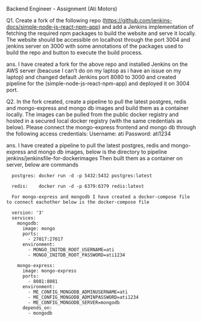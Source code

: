   Backend Engineer - Assignment (Ati Motors)
  
Q1. Create a fork of the following repo (https://github.com/jenkins-docs/simple-node-js-react-npm-app) and add a Jenkins implementation of fetching the required npm packages to build the website and serve it locally. The website should be accessible on localhost through the port 3004 and jenkins server on 3000 with some annotations of the packages used to build the repo and button to execute the build process.

ans. I have created a fork for the above repo and installed Jenkins on the AWS server (beacuse I can't do on my laptop as i have an issue on my laptop) and changed default Jenkins port 8080 to 3000 and created pipeline for the (simple-node-js-react-npm-app) and deployed it on 3004 port.



Q2. In the fork created, create a pipeline to pull the latest postgres, redis and mongo-express and mongo db images and build them as a container locally. The images can be pulled from the public docker registry and hosted in a secured local docker registry (with the same credentials as below). Please connect the mongo-express frontend and mongo db through the following access credentials:
Username: ati
Password: ati1234

ans. I have created a pipeline to pull the latest postgres, redis and mongo-express and mongo db images, below is the directory to pipeline
     jenkins/jenkinsfile-for-dockerimages
     Then built them as a container on server, below are commands
     
      postgres: docker run -d -p 5432:5432 postgres:latest
      
      redis:    docker run -d -p 6379:6379 redis:latest
      
      For mongo-express and mongodb I have created a docker-compose file to connect eachother below is the docker-compose file
    
      version: '3'
      services:
        mongodb:
          image: mongo
          ports:
            - 27017:27017
          environment:
            - MONGO_INITDB_ROOT_USERNAME=ati
            - MONGO_INITDB_ROOT_PASSWORD=ati1234
      
        mongo-express:
          image: mongo-express
          ports:
            - 8081:8081
          environment:
            - ME_CONFIG_MONGODB_ADMINUSERNAME=ati
            - ME_CONFIG_MONGODB_ADMINPASSWORD=ati1234
            - ME_CONFIG_MONGODB_SERVER=mongodb
          depends_on:
            - mongodb 

